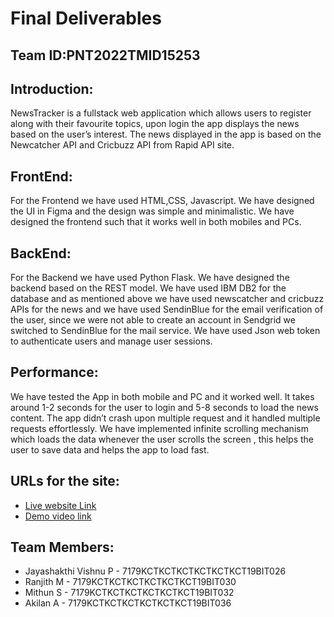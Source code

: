 # Final Deliverables
## Team ID:PNT2022TMID15253

## Introduction:
NewsTracker is a fullstack web application which allows users to register along with their favourite topics, upon login the app displays the news based on the user’s interest. The news displayed in the app is based on the Newcatcher API and Cricbuzz API from Rapid API site.

## FrontEnd:
For the Frontend we have used HTML,CSS, Javascript. We have designed the UI in Figma and the design was simple and minimalistic. We have designed the frontend such that it works well in both mobiles and PCs.

## BackEnd:
For the Backend we have used Python Flask. We have designed the backend based on the REST model. We have used IBM DB2 for the database and as mentioned above we have used newscatcher and cricbuzz APIs for the news and we have used SendinBlue for the email verification of the user, since we were not able to create an account in Sendgrid we switched to SendinBlue for the mail service. We have used Json web token to authenticate users and manage user sessions.

## Performance:
We have tested the App in both mobile and PC and it worked well. It takes around 1-2 seconds for the user to login and 5-8 seconds to load the news content. The app didn’t crash upon multiple request and it handled multiple requests effortlessly. We have implemented infinite scrolling mechanism which loads the data whenever the user scrolls the screen , this helps the user to save data and helps the app to load fast.

## URLs for the site:
- [Live website Link](http://159.122.183.93:31965)
- [Demo video link](https://drive.google.com/file/d/1C2Y9xc5TgfFzpX3_xcEgFnk2_VqRjpGL/view?usp=sharing)

## Team Members:
- Jayashakthi Vishnu P - 7179KCTKCTKCTKCTKCTKCT19BIT026
- Ranjith M - 7179KCTKCTKCTKCTKCTKCT19BIT030
- Mithun S - 7179KCTKCTKCTKCTKCTKCT19BIT032
- Akilan A - 7179KCTKCTKCTKCTKCTKCT19BIT036
